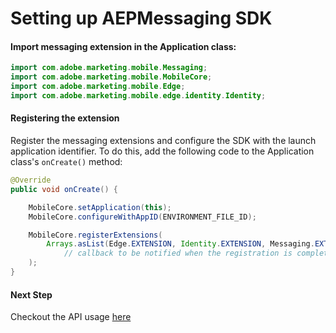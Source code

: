 #  Setting up AEPMessaging SDK

#### Import messaging extension in the Application class:
```java
import com.adobe.marketing.mobile.Messaging;
import com.adobe.marketing.mobile.MobileCore;
import com.adobe.marketing.mobile.Edge;
import com.adobe.marketing.mobile.edge.identity.Identity;
```

#### Registering the extension
Register the messaging extensions and configure the SDK with the launch application identifier. To do this, add the following code to the Application class's `onCreate()` method:

```java
@Override
public void onCreate() {

    MobileCore.setApplication(this);
    MobileCore.configureWithAppID(ENVIRONMENT_FILE_ID);

    MobileCore.registerExtensions(
        Arrays.asList(Edge.EXTENSION, Identity.EXTENSION, Messaging.EXTENSION),
            // callback to be notified when the registration is complete
    );
}
```

#### Next Step
Checkout the API usage [here](./api-usage.md)
